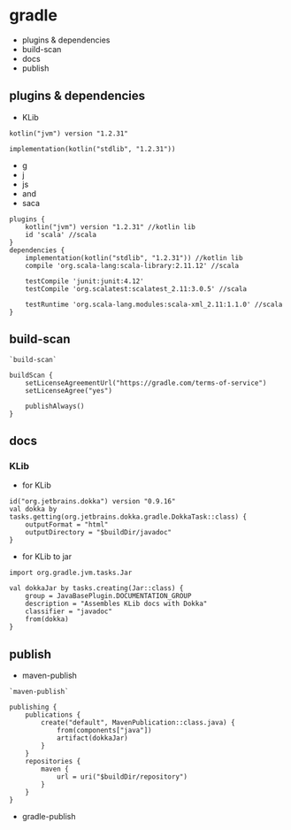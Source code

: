 # gradle
- plugins & dependencies 
- build-scan
- docs
- publish

## plugins & dependencies 
- KLib
```$xslt
kotlin("jvm") version "1.2.31"

implementation(kotlin("stdlib", "1.2.31")) 
```
- g
- j
- js
- and
- saca
```$xslt
plugins {
    kotlin("jvm") version "1.2.31" //kotlin lib
    id 'scala' //scala
}
dependencies {
    implementation(kotlin("stdlib", "1.2.31")) //kotlin lib
    compile 'org.scala-lang:scala-library:2.11.12' //scala

    testCompile 'junit:junit:4.12' 
    testCompile 'org.scalatest:scalatest_2.11:3.0.5' //scala

    testRuntime 'org.scala-lang.modules:scala-xml_2.11:1.1.0' //scala
}
```






## build-scan
```$xslt
`build-scan`

buildScan {
    setLicenseAgreementUrl("https://gradle.com/terms-of-service") 
    setLicenseAgree("yes")

    publishAlways() 
}
```
## docs
### KLib

- for KLib
```$xslt
id("org.jetbrains.dokka") version "0.9.16"
val dokka by tasks.getting(org.jetbrains.dokka.gradle.DokkaTask::class) {    
    outputFormat = "html"
    outputDirectory = "$buildDir/javadoc"
}
```
- for KLib to jar
```$xslt
import org.gradle.jvm.tasks.Jar

val dokkaJar by tasks.creating(Jar::class) { 
    group = JavaBasePlugin.DOCUMENTATION_GROUP
    description = "Assembles KLib docs with Dokka"
    classifier = "javadoc"
    from(dokka) 
}
```

## publish
- maven-publish
```$xslt
`maven-publish`

publishing {
    publications {
        create("default", MavenPublication::class.java) { 
            from(components["java"])
            artifact(dokkaJar) 
        }
    }
    repositories {
        maven {
            url = uri("$buildDir/repository") 
        }
    }
}
```
- gradle-publish

